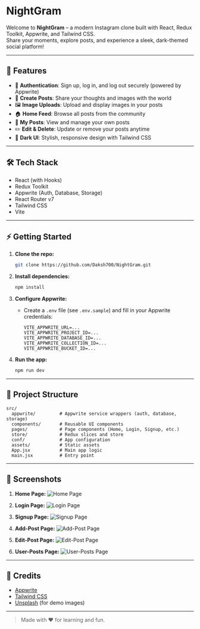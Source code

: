 # NightGram

Welcome to **NightGram** – a modern Instagram clone built with React, Redux Toolkit, Appwrite, and Tailwind CSS.  
Share your moments, explore posts, and experience a sleek, dark-themed social platform!

---

## 🚀 Features

- 🔐 **Authentication**: Sign up, log in, and log out securely (powered by Appwrite)
- 📝 **Create Posts**: Share your thoughts and images with the world
- 🖼️ **Image Uploads**: Upload and display images in your posts
- 🏠 **Home Feed**: Browse all posts from the community
- 👤 **My Posts**: View and manage your own posts
- ✏️ **Edit & Delete**: Update or remove your posts anytime
- 🎨 **Dark UI**: Stylish, responsive design with Tailwind CSS

---

## 🛠️ Tech Stack

- React (with Hooks)
- Redux Toolkit
- Appwrite (Auth, Database, Storage)
- React Router v7
- Tailwind CSS
- Vite

---

## ⚡ Getting Started

1. **Clone the repo:**
   ```sh
   git clone https://github.com/Daksh700/NightGram.git
   ```

2. **Install dependencies:**
   ```sh
   npm install
   ```

3. **Configure Appwrite:**
   - Create a `.env` file (see `.env.sample`) and fill in your Appwrite credentials:
     ```
     VITE_APPWRITE_URL=...
     VITE_APPWRITE_PROJECT_ID=...
     VITE_APPWRITE_DATABASE_ID=...
     VITE_APPWRITE_COLLECTION_ID=...
     VITE_APPWRITE_BUCKET_ID=...
     ```

4. **Run the app:**
   ```sh
   npm run dev
   ```

---

## 📁 Project Structure

```
src/
  appwrite/         # Appwrite service wrappers (auth, database, storage)
  components/       # Reusable UI components
  pages/            # Page components (Home, Login, Signup, etc.)
  store/            # Redux slices and store
  conf/             # App configuration
  assets/           # Static assets
  App.jsx           # Main app logic
  main.jsx          # Entry point
```

---

## 📸 Screenshots

1. **Home Page:**
   ![Home Page](public/home.png)

2. **Login Page:**
   ![Login Page](public/login.png)

3. **Signup Page:**
   ![Signup Page](public/signup.png)

4. **Add-Post Page:**
   ![Add-Post Page](public/add-post.png)

5. **Edit-Post Page:**
   ![Edit-Post Page](public/edit-post.png)

6. **User-Posts Page:**
   ![User-Posts Page](public/user-posts.png)


---

## 🙏 Credits

- [Appwrite](https://appwrite.io/)
- [Tailwind CSS](https://tailwindcss.com/)
- [Unsplash](https://unsplash.com/) (for demo images)

---

> Made with ❤️ for learning and fun.
